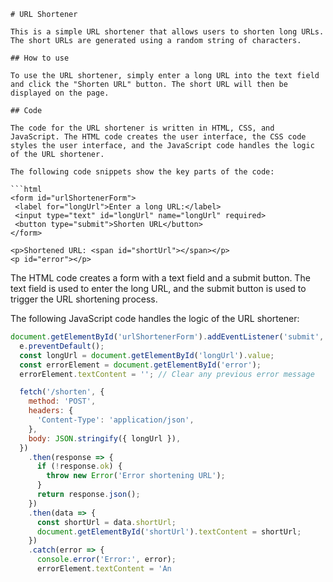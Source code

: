  ```
# URL Shortener

This is a simple URL shortener that allows users to shorten long URLs. The short URLs are generated using a random string of characters.

## How to use

To use the URL shortener, simply enter a long URL into the text field and click the "Shorten URL" button. The short URL will then be displayed on the page.

## Code

The code for the URL shortener is written in HTML, CSS, and JavaScript. The HTML code creates the user interface, the CSS code styles the user interface, and the JavaScript code handles the logic of the URL shortener.

The following code snippets show the key parts of the code:

```html
<form id="urlShortenerForm">
  <label for="longUrl">Enter a long URL:</label>
  <input type="text" id="longUrl" name="longUrl" required>
  <button type="submit">Shorten URL</button>
</form>

<p>Shortened URL: <span id="shortUrl"></span></p>
<p id="error"></p>
```

The HTML code creates a form with a text field and a submit button. The text field is used to enter the long URL, and the submit button is used to trigger the URL shortening process.

The following JavaScript code handles the logic of the URL shortener:

```javascript
document.getElementById('urlShortenerForm').addEventListener('submit', function (e) {
  e.preventDefault();
  const longUrl = document.getElementById('longUrl').value;
  const errorElement = document.getElementById('error');
  errorElement.textContent = ''; // Clear any previous error message

  fetch('/shorten', {
    method: 'POST',
    headers: {
      'Content-Type': 'application/json',
    },
    body: JSON.stringify({ longUrl }),
  })
    .then(response => {
      if (!response.ok) {
        throw new Error('Error shortening URL');
      }
      return response.json();
    })
    .then(data => {
      const shortUrl = data.shortUrl;
      document.getElementById('shortUrl').textContent = shortUrl;
    })
    .catch(error => {
      console.error('Error:', error);
      errorElement.textContent = 'An